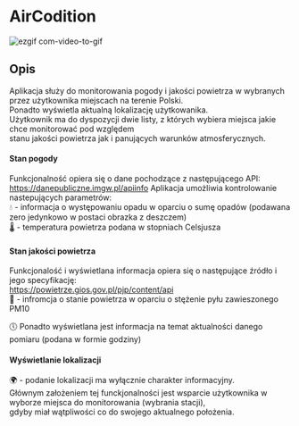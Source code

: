 # AirCodition

![ezgif com-video-to-gif](https://user-images.githubusercontent.com/30911232/221056278-372002c9-8cca-4da8-845d-c8aee825d6a3.gif)
   
## Opis   
Aplikacja służy do monitorowania pogody i jakości powietrza w wybranych przez użytkownika miejscach na terenie Polski.   
Ponadto wyświetla aktualną lokalizację użytkowanika.   
Użytkownik ma do dyspozycji dwie listy, z których wybiera miejsca jakie chce monitorować pod względem    
stanu jakości powietrza jak i panujących warunków atmosferycznych.   
   
   #### Stan pogody   
   Funkcjonalność opiera się o dane pochodzące z następującego API:   
   https://danepubliczne.imgw.pl/apiinfo
   Aplikacja umożliwia kontrolowanie nastepujących parametrów:   
   💧 - informacja o występowaniu opadu w oparciu o sumę opadów (podawana zero jedynkowo w postaci obrazka z deszczem)   
   🌡 - temperatura powietrza podana w stopniach Celsjusza
      
       
   #### Stan jakości powietrza   
   Funkcjonalość i wyświetlana informacja opiera się o następujące źródło i jego specyfikację:   
   https://powietrze.gios.gov.pl/pjp/content/api   
   💨 - infromcja o stanie powietrza w oparciu o stężenie pyłu zawieszonego PM10   
   
   🕔 Ponadto wyświetlana jest informacja na temat aktualności danego pomiaru (podana w formie godziny)   
   
   #### Wyświetlanie lokalizacji   
   🌍 - podanie lokalizacji ma wyłącznie charakter informacyjny.   
      Głównym założeniem tej funckjonalności jest wsparcie użytkownika w wyborze miejsca do monitorowania (wybrania stacji),   
      gdyby miał wątpliwości co do swojego aktualnego położenia.   
